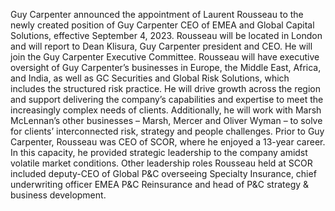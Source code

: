 Guy Carpenter announced the appointment of Laurent Rousseau to the newly created position of Guy Carpenter CEO of EMEA and Global Capital Solutions, effective September 4, 2023. Rousseau will be located in London and will report to Dean Klisura, Guy Carpenter president and CEO. He will join the Guy Carpenter Executive Committee.
Rousseau will have executive oversight of Guy Carpenter’s businesses in Europe, the Middle East, Africa, and India, as well as GC Securities and Global Risk Solutions, which includes the structured risk practice. He will drive growth across the region and support delivering the company’s capabilities and expertise to meet the increasingly complex needs of clients. Additionally, he will work with Marsh McLennan’s other businesses – Marsh, Mercer and Oliver Wyman – to solve for clients’ interconnected risk, strategy and people challenges.
Prior to Guy Carpenter, Rousseau was CEO of SCOR, where he enjoyed a 13-year career. In this capacity, he provided strategic leadership to the company amidst volatile market conditions. Other leadership roles Rousseau held at SCOR included deputy-CEO of Global P&C overseeing Specialty Insurance, chief underwriting officer EMEA P&C Reinsurance and head of P&C strategy & business development.